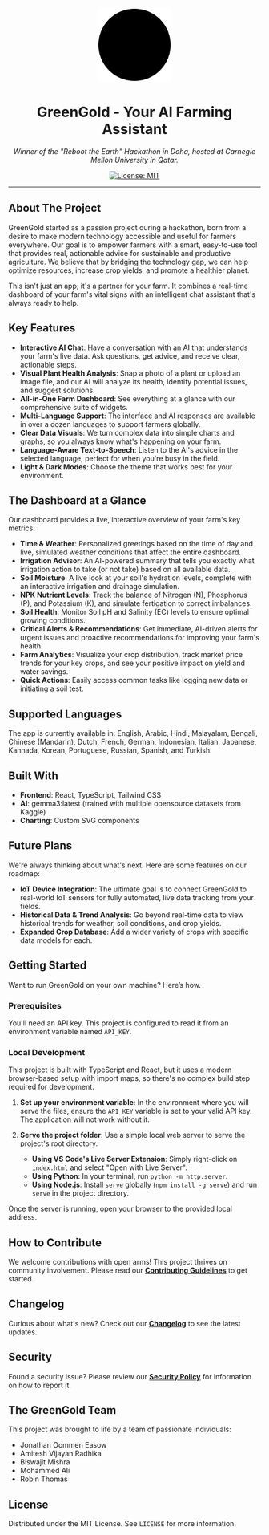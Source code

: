 <p align="center">
  <img src="./assets/logo.svg" alt="GreenGold Logo" width="150">
</p>
<h1 align="center">GreenGold - Your AI Farming Assistant</h1>

<p align="center">
  <em>Winner of the "Reboot the Earth" Hackathon in Doha, hosted at Carnegie Mellon University in Qatar.</em>
</p>

<p align="center">
  <a href="https://opensource.org/licenses/MIT">
    <img src="https://img.shields.io/badge/License-MIT-yellow.svg" alt="License: MIT">
  </a>
</p>

---

## About The Project

GreenGold started as a passion project during a hackathon, born from a desire to make modern technology accessible and useful for farmers everywhere. Our goal is to empower farmers with a smart, easy-to-use tool that provides real, actionable advice for sustainable and productive agriculture. We believe that by bridging the technology gap, we can help optimize resources, increase crop yields, and promote a healthier planet.

This isn't just an app; it's a partner for your farm. It combines a real-time dashboard of your farm's vital signs with an intelligent chat assistant that's always ready to help.

## Key Features

-   **Interactive AI Chat**: Have a conversation with an AI that understands your farm's live data. Ask questions, get advice, and receive clear, actionable steps.
-   **Visual Plant Health Analysis**: Snap a photo of a plant or upload an image file, and our AI will analyze its health, identify potential issues, and suggest solutions.
-   **All-in-One Farm Dashboard**: See everything at a glance with our comprehensive suite of widgets.
-   **Multi-Language Support**: The interface and AI responses are available in over a dozen languages to support farmers globally.
-   **Clear Data Visuals**: We turn complex data into simple charts and graphs, so you always know what's happening on your farm.
-   **Language-Aware Text-to-Speech**: Listen to the AI's advice in the selected language, perfect for when you're busy in the field.
-   **Light & Dark Modes**: Choose the theme that works best for your environment.

## The Dashboard at a Glance

Our dashboard provides a live, interactive overview of your farm's key metrics:

-   **Time & Weather**: Personalized greetings based on the time of day and live, simulated weather conditions that affect the entire dashboard.
-   **Irrigation Advisor**: An AI-powered summary that tells you exactly what irrigation action to take (or not take) based on all available data.
-   **Soil Moisture**: A live look at your soil's hydration levels, complete with an interactive irrigation and drainage simulation.
-   **NPK Nutrient Levels**: Track the balance of Nitrogen (N), Phosphorus (P), and Potassium (K), and simulate fertigation to correct imbalances.
-   **Soil Health**: Monitor Soil pH and Salinity (EC) levels to ensure optimal growing conditions.
-   **Critical Alerts & Recommendations**: Get immediate, AI-driven alerts for urgent issues and proactive recommendations for improving your farm's health.
-   **Farm Analytics**: Visualize your crop distribution, track market price trends for your key crops, and see your positive impact on yield and water savings.
-   **Quick Actions**: Easily access common tasks like logging new data or initiating a soil test.

## Supported Languages

The app is currently available in: English, Arabic, Hindi, Malayalam, Bengali, Chinese (Mandarin), Dutch, French, German, Indonesian, Italian, Japanese, Kannada, Korean, Portuguese, Russian, Spanish, and Turkish.

## Built With

-   **Frontend**: React, TypeScript, Tailwind CSS
-   **AI**: gemma3:latest (trained with multiple opensource datasets from Kaggle)
-   **Charting**: Custom SVG components

## Future Plans

We're always thinking about what's next. Here are some features on our roadmap:

-   **IoT Device Integration**: The ultimate goal is to connect GreenGold to real-world IoT sensors for fully automated, live data tracking from your fields.
-   **Historical Data & Trend Analysis**: Go beyond real-time data to view historical trends for weather, soil conditions, and crop yields.
-   **Expanded Crop Database**: Add a wider variety of crops with specific data models for each.

## Getting Started

Want to run GreenGold on your own machine? Here’s how.

### Prerequisites

You'll need an API key. This project is configured to read it from an environment variable named `API_KEY`.

### Local Development

This project is built with TypeScript and React, but it uses a modern browser-based setup with import maps, so there's no complex build step required for development.

1.  **Set up your environment variable**: In the environment where you will serve the files, ensure the `API_KEY` variable is set to your valid API key. The application will not work without it.

2.  **Serve the project folder**: Use a simple local web server to serve the project's root directory.
    -   **Using VS Code's Live Server Extension**: Simply right-click on `index.html` and select "Open with Live Server".
    -   **Using Python**: In your terminal, run `python -m http.server`.
    -   **Using Node.js**: Install `serve` globally (`npm install -g serve`) and run `serve` in the project directory.

Once the server is running, open your browser to the provided local address.

## How to Contribute

We welcome contributions with open arms! This project thrives on community involvement. Please read our **[Contributing Guidelines](CONTRIBUTING.md)** to get started.

## Changelog

Curious about what's new? Check out our **[Changelog](CHANGELOG.md)** to see the latest updates.

## Security

Found a security issue? Please review our **[Security Policy](SECURITY.md)** for information on how to report it.

## The GreenGold Team

This project was brought to life by a team of passionate individuals:
-   Jonathan Oommen Easow
-   Amitesh Vijayan Radhika
-   Biswajit Mishra
-   Mohammed Ali
-   Robin Thomas

## License

Distributed under the MIT License. See `LICENSE` for more information.
